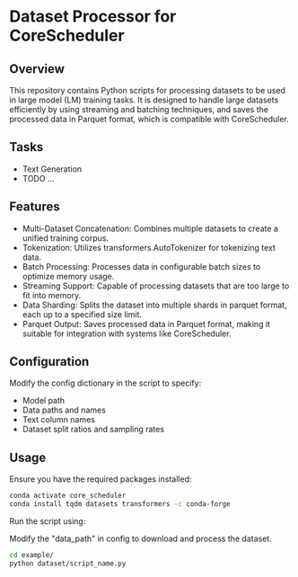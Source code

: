 # Dataset Processor for CoreScheduler

## Overview

This repository contains Python scripts for processing datasets to be used in large model (LM) training tasks. It is designed to handle large datasets efficiently by using streaming and batching techniques, and saves the processed data in Parquet format, which is compatible with CoreScheduler.

## Tasks

* Text Generation
* TODO ...

## Features

* Multi-Dataset Concatenation: Combines multiple datasets to create a unified training corpus.
* Tokenization: Utilizes transformers.AutoTokenizer for tokenizing text data.
* Batch Processing: Processes data in configurable batch sizes to optimize memory usage.
* Streaming Support: Capable of processing datasets that are too large to fit into memory.
* Data Sharding: Splits the dataset into multiple shards in parquet format, each up to a specified size limit.
* Parquet Output: Saves processed data in Parquet format, making it suitable for integration with systems like CoreScheduler.

## Configuration

Modify the config dictionary in the script to specify:

* Model path
* Data paths and names
* Text column names
* Dataset split ratios and sampling rates

## Usage

Ensure you have the required packages installed:
```bash
conda activate core_scheduler
conda install tqdm datasets transformers -c conda-forge
```

Run the script using:

Modify the "data_path" in config to download and process the dataset.
```bash
cd example/
python dataset/script_name.py
```